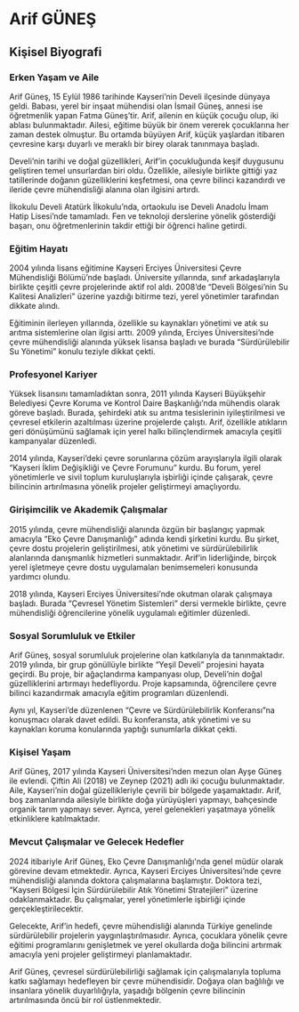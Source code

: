 # Arif GÜNEŞ

## Kişisel Biyografi

### Erken Yaşam ve Aile

Arif Güneş, 15 Eylül 1986 tarihinde Kayseri’nin Develi ilçesinde dünyaya geldi. Babası, yerel bir inşaat mühendisi olan İsmail Güneş, annesi ise öğretmenlik yapan Fatma Güneş’tir. Arif, ailenin en küçük çocuğu olup, iki ablası bulunmaktadır. Ailesi, eğitime büyük bir önem vererek çocuklarına her zaman destek olmuştur. Bu ortamda büyüyen Arif, küçük yaşlardan itibaren çevresine karşı duyarlı ve meraklı bir birey olarak tanınmaya başladı.

Develi’nin tarihi ve doğal güzellikleri, Arif’in çocukluğunda keşif duygusunu geliştiren temel unsurlardan biri oldu. Özellikle, ailesiyle birlikte gittiği yaz tatillerinde doğanın güzelliklerini keşfetmesi, ona çevre bilinci kazandırdı ve ileride çevre mühendisliği alanına olan ilgisini artırdı.

İlkokulu Develi Atatürk İlkokulu’nda, ortaokulu ise Develi Anadolu İmam Hatip Lisesi’nde tamamladı. Fen ve teknoloji derslerine yönelik gösterdiği başarı, onu öğretmenlerinin takdir ettiği bir öğrenci haline getirdi.

### Eğitim Hayatı

2004 yılında lisans eğitimine Kayseri Erciyes Üniversitesi Çevre Mühendisliği Bölümü’nde başladı. Üniversite yıllarında, sınıf arkadaşlarıyla birlikte çeşitli çevre projelerinde aktif rol aldı. 2008’de “Develi Bölgesi’nin Su Kalitesi Analizleri” üzerine yazdığı bitirme tezi, yerel yönetimler tarafından dikkate alındı.

Eğitiminin ilerleyen yıllarında, özellikle su kaynakları yönetimi ve atık su arıtma sistemlerine olan ilgisi arttı. 2009 yılında, Erciyes Üniversitesi’nde çevre mühendisliği alanında yüksek lisansa başladı ve burada “Sürdürülebilir Su Yönetimi” konulu teziyle dikkat çekti.

### Profesyonel Kariyer

Yüksek lisansını tamamladıktan sonra, 2011 yılında Kayseri Büyükşehir Belediyesi Çevre Koruma ve Kontrol Daire Başkanlığı’nda mühendis olarak göreve başladı. Burada, şehirdeki atık su arıtma tesislerinin iyileştirilmesi ve çevresel etkilerin azaltılması üzerine projelerde çalıştı. Arif, özellikle atıkların geri dönüşümünü sağlamak için yerel halkı bilinçlendirmek amacıyla çeşitli kampanyalar düzenledi.

2014 yılında, Kayseri’deki çevre sorunlarına çözüm arayışlarıyla ilgili olarak “Kayseri İklim Değişikliği ve Çevre Forumunu” kurdu. Bu forum, yerel yönetimlerle ve sivil toplum kuruluşlarıyla işbirliği içinde çalışarak, çevre bilincinin artırılmasına yönelik projeler geliştirmeyi amaçlıyordu.

### Girişimcilik ve Akademik Çalışmalar

2015 yılında, çevre mühendisliği alanında özgün bir başlangıç yapmak amacıyla “Eko Çevre Danışmanlığı” adında kendi şirketini kurdu. Bu şirket, çevre dostu projelerin geliştirilmesi, atık yönetimi ve sürdürülebilirlik alanlarında danışmanlık hizmetleri sunmaktadır. Arif’in liderliğinde, birçok yerel işletmeye çevre dostu uygulamaları benimsemeleri konusunda yardımcı olundu.

2018 yılında, Kayseri Erciyes Üniversitesi’nde okutman olarak çalışmaya başladı. Burada “Çevresel Yönetim Sistemleri” dersi vermekle birlikte, çevre mühendisliği öğrencilerine yönelik uygulamalı eğitimler düzenledi.

### Sosyal Sorumluluk ve Etkiler

Arif Güneş, sosyal sorumluluk projelerine olan katkılarıyla da tanınmaktadır. 2019 yılında, bir grup gönüllüyle birlikte “Yeşil Develi” projesini hayata geçirdi. Bu proje, bir ağaçlandırma kampanyası olup, Develi’nin doğal güzelliklerini artırmayı hedefliyordu. Proje kapsamında, öğrencilere çevre bilinci kazandırmak amacıyla eğitim programları düzenlendi.

Aynı yıl, Kayseri’de düzenlenen “Çevre ve Sürdürülebilirlik Konferansı”na konuşmacı olarak davet edildi. Bu konferansta, atık yönetimi ve su kaynakları koruma konularında yaptığı sunumlarla dikkat çekti.

### Kişisel Yaşam

Arif Güneş, 2017 yılında Kayseri Üniversitesi’nden mezun olan Ayşe Güneş ile evlendi. Çiftin Ali (2018) ve Zeynep (2021) adlı iki çocuğu bulunmaktadır. Aile, Kayseri’nin doğal güzellikleriyle çevrili bir bölgede yaşamaktadır. Arif, boş zamanlarında ailesiyle birlikte doğa yürüyüşleri yapmayı, bahçesinde organik tarım yapmayı sever. Ayrıca, yerel gelenekleri yaşatmaya yönelik etkinliklere katılmaktadır.

### Mevcut Çalışmalar ve Gelecek Hedefler

2024 itibariyle Arif Güneş, Eko Çevre Danışmanlığı'nda genel müdür olarak görevine devam etmektedir. Ayrıca, Kayseri Erciyes Üniversitesi’nde çevre mühendisliği alanında doktora çalışmalarına başlamıştır. Doktora tezi, “Kayseri Bölgesi İçin Sürdürülebilir Atık Yönetimi Stratejileri” üzerine odaklanmaktadır. Bu çalışmalar, yerel yönetimlerle işbirliği içinde gerçekleştirilecektir.

Gelecekte, Arif’in hedefi, çevre mühendisliği alanında Türkiye genelinde sürdürülebilir projelerin yaygınlaştırılmasıdır. Ayrıca, çocuklara yönelik çevre eğitimi programlarını genişletmek ve yerel okullarda doğa bilincini artırmak amacıyla yeni projeler geliştirmeyi planlamaktadır.

Arif Güneş, çevresel sürdürülebilirliği sağlamak için çalışmalarıyla topluma katkı sağlamayı hedefleyen bir çevre mühendisidir. Doğaya olan bağlılığı ve insanlara yönelik duyarlılığıyla, yaşadığı bölgenin çevre bilincinin artırılmasında öncü bir rol üstlenmektedir.